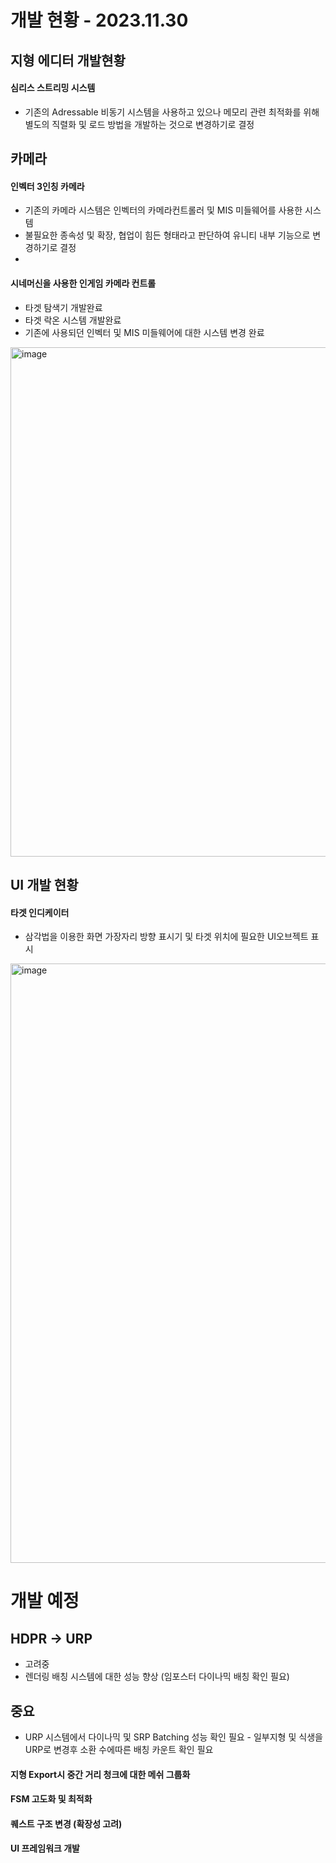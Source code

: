 # 개발 현황 - 2023.11.30

## 지형 에디터 개발현황

#### 심리스 스트리밍 시스템
- 기존의 Adressable 비동기 시스템을 사용하고 있으나 메모리 관련 최적화를 위해 별도의 직렬화 및 로드 방법을 개발하는 것으로 변경하기로 결정

## 카메라

#### 인벡터 3인칭 카메라
- 기존의 카메라 시스템은 인벡터의 카메라컨트롤러 및 MIS 미들웨어를 사용한 시스템
- 불필요한 종속성 및 확장, 협업이 힘든 형태라고 판단하여 유니티 내부 기능으로 변경하기로 결정
- 
#### 시네머신을 사용한 인게임 카메라 컨트롤
- 타겟 탐색기 개발완료
- 타겟 락온 시스템 개발완료
- 기존에 사용되던 인벡터 및 MIS 미들웨어에 대한 시스템 변경 완료
<img width="815" alt="image" src="https://github.com/PinTrees/ProjectL2_HDRP/assets/59812031/d5e2a453-6669-4d03-95e3-e22df4fe7e88">


## UI 개발 현황

#### 타겟 인디케이터
- 삼각법을 이용한 화면 가장자리 방향 표시기 및 타겟 위치에 필요한 UI오브젝트 표시
<img width="959" alt="image" src="https://github.com/PinTrees/ProjectL2_HDRP/assets/59812031/cdba3d47-8d53-4d60-895c-8ddac2871ded">


# 개발 예정
## HDPR -> URP
- 고려중
- 렌더링 배칭 시스템에 대한 성능 향상 (임포스터 다이나믹 배칭 확인 필요)
  
## 중요
- URP 시스템에서 다이나믹 및 SRP Batching 성능 확인 필요 - 일부지형 및 식생을 URP로 변경후 소환 수에따른 배칭 카운트 확인 필요

#### 지형 Export시 중간 거리 청크에 대한 메쉬 그룹화
#### FSM 고도화 및 최적화
#### 퀘스트 구조 변경 (확장성 고려)
#### UI 프레임워크 개발


